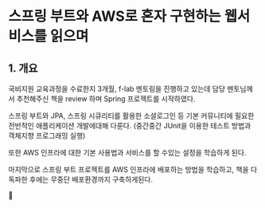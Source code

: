 스프링 부트와 AWS로 혼자 구현하는 웹서비스를 읽으며
=============

## 1. 개요

국비지원 교육과정을 수료한지 3개월,
f-lab 멘토링을 진행하고 있는데 담당 멘토님께서 추천해주신 책을 review 하며 Spring 프로젝트를 시작하였다.

스프링 부트와 JPA, 스프링 시큐리티를 활용한 소셜로그인 등 기본 커뮤니티에 필요한 전반적인 애플리케이션 개발에대해 다룬다.
(중간중간 JUnit을 이용한 테스트 방법과 객체지향 프로그래밍 실행)

또한 AWS 인프라에 대한 기본 사용법과 서비스를 할 수있는 설정을 학습하게 된다.

마지막으로 스프링 부트 프로젝트를 AWS 인프라에 배포하는 방법을 학습하고, 책을 다 독파한 후에는 무중단 배포환경까지 구축하게된다.

:art:
